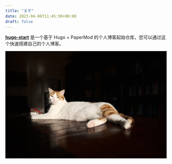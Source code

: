 ```yaml
---
title: "关于"
date: 2023-04-06T11:45:50+08:00
draft: false
---
```


**[hugo-start](https://github.com/nicosuki123/hugo-start)** 是一个基于 Hugo + PaperMod 的个人博客起始仓库，您可以通过这个快速搭建自己的个人博客。

[![Cat](cat.webp)](https://unsplash.com/photos/4ncBerwN-kA)

